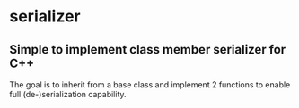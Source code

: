 # serializer
## Simple to implement class member serializer for C++

The goal is to inherit from a base class and implement 2 functions to enable full (de-)serialization capability.
